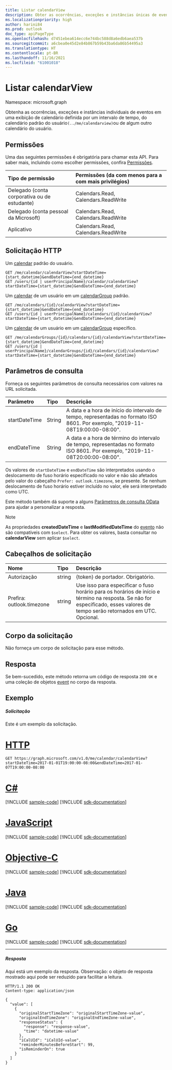 ```yaml
---
title: Listar calendarView
description: Obter as ocorrências, exceções e instâncias únicas de eventos em uma exibição de calendário definida por um intervalo de tempo, a partir do calendário padrão do usuário,
ms.localizationpriority: high
author: harini84
ms.prod: outlook
doc_type: apiPageType
ms.openlocfilehash: d7451ebea614ecc6e744bc588d8a6edb6aea537b
ms.sourcegitcommit: a6cbea0e45d2e84b867b59b43ba6da86b54495a3
ms.translationtype: HT
ms.contentlocale: pt-BR
ms.lasthandoff: 11/16/2021
ms.locfileid: "61001018"
---
```

# <a name="list-calendarview"></a>Listar calendarView

Namespace: microsoft.graph

Obtenha as ocorrências, exceções e instâncias individuais de eventos em uma exibição de calendário definida por um intervalo de tempo, do calendário padrão do usuário`(../me/calendarview)`ou de algum outro calendário do usuário.

## <a name="permissions"></a>Permissões
Uma das seguintes permissões é obrigatória para chamar esta API. Para saber mais, incluindo como escolher permissões, confira [Permissões](/graph/permissions-reference).

|Tipo de permissão      | Permissões (da com menos para a com mais privilégios)              |
|:--------------------|:---------------------------------------------------------|
|Delegado (conta corporativa ou de estudante) | Calendars.Read, Calendars.ReadWrite |
|Delegado (conta pessoal da Microsoft) | Calendars.Read, Calendars.ReadWrite    |
|Aplicativo | Calendars.Read, Calendars.ReadWrite |

## <a name="http-request"></a>Solicitação HTTP

Um [calendar](../resources/calendar.md) padrão do usuário.

<!-- { "blockType": "ignored" } -->
```http
GET /me/calendar/calendarView?startDateTime={start_datetime}&endDateTime={end_datetime}
GET /users/{id | userPrincipalName}/calendar/calendarView?startDateTime={start_datetime}&endDateTime={end_datetime}
```

Um [calendar](../resources/calendar.md) de um usuário em um [calendarGroup](../resources/calendargroup.md) padrão.
<!-- { "blockType": "ignored" } -->
```http
GET /me/calendars/{id}/calendarView?startDateTime={start_datetime}&endDateTime={end_datetime}
GET /users/{id | userPrincipalName}/calendars/{id}/calendarView?startDateTime={start_datetime}&endDateTime={end_datetime}
```

Um [calendar](../resources/calendar.md) de um usuário em um [calendarGroup](../resources/calendargroup.md) específico.
<!-- { "blockType": "ignored" } -->
```http
GET /me/calendarGroups/{id}/calendars/{id}/calendarView?startDateTime={start_datetime}&endDateTime={end_datetime}
GET /users/{id | userPrincipalName}/calendarGroups/{id}/calendars/{id}/calendarView?startDateTime={start_datetime}&endDateTime={end_datetime}
```

## <a name="query-parameters"></a>Parâmetros de consulta

Forneça os seguintes parâmetros de consulta necessários com valores na URL solicitada.

| Parâmetro     | Tipo   | Descrição                                                                                                            |
|:--------------|:-------|:-----------------------------------------------------------------------------------------------------------------------|
| startDateTime | String | A data e a hora de início do intervalo de tempo, representadas no formato ISO 8601. Por exemplo, "2019-11-08T19:00:00-08:00". |
| endDateTime   | String | A data e a hora de término do intervalo de tempo, representadas no formato ISO 8601. Por exemplo, "2019-11-08T20:00:00-08:00".   |

Os valores de `startDateTime` e `endDateTime` são interpretados usando o deslocamento de fuso horário especificado no valor e não são afetados pelo valor do cabeçalho `Prefer: outlook.timezone`, se presente. Se nenhum deslocamento de fuso horário estiver incluído no valor, ele será interpretado como UTC.

Este método também dá suporte a alguns [Parâmetros de consulta OData](/graph/query-parameters) para ajudar a personalizar a resposta.

> [!NOTE]
> As propriedades **createdDateTime** e **lastModifiedDateTime** do [evento](../resources/event.md) não são compatíveis com `$select`. Para obter os valores, basta consultar no **calendarView** sem aplicar `$select`.

## <a name="request-headers"></a>Cabeçalhos de solicitação
| Nome       | Tipo | Descrição |
|:---------------|:--------|:--------|
| Autorização  | string | {token} de portador. Obrigatório.  |
| Prefira: outlook.timezone  | string | Use isso para especificar o fuso horário para os horários de início e término na resposta. Se não for especificado, esses valores de tempo serão retornados em UTC. Opcional. |

## <a name="request-body"></a>Corpo da solicitação
Não forneça um corpo de solicitação para esse método.

## <a name="response"></a>Resposta

Se bem-sucedido, este método retorna um código de resposta `200 OK` e uma coleção de objetos [event](../resources/event.md) no corpo da resposta.
## <a name="example"></a>Exemplo
##### <a name="request"></a>Solicitação
Este é um exemplo da solicitação.

# <a name="http"></a>[HTTP](#tab/http)
<!-- {
  "blockType": "request",
  "name": "get_calendarview"
}-->
```msgraph-interactive
GET https://graph.microsoft.com/v1.0/me/calendar/calendarView?startDateTime=2017-01-01T19:00:00-08:00&endDateTime=2017-01-07T19:00:00-08:00
```
# <a name="c"></a>[C#](#tab/csharp)
[!INCLUDE [sample-code](../includes/snippets/csharp/get-calendarview-csharp-snippets.md)]
[!INCLUDE [sdk-documentation](../includes/snippets/snippets-sdk-documentation-link.md)]

# <a name="javascript"></a>[JavaScript](#tab/javascript)
[!INCLUDE [sample-code](../includes/snippets/javascript/get-calendarview-javascript-snippets.md)]
[!INCLUDE [sdk-documentation](../includes/snippets/snippets-sdk-documentation-link.md)]

# <a name="objective-c"></a>[Objective-C](#tab/objc)
[!INCLUDE [sample-code](../includes/snippets/objc/get-calendarview-objc-snippets.md)]
[!INCLUDE [sdk-documentation](../includes/snippets/snippets-sdk-documentation-link.md)]

# <a name="java"></a>[Java](#tab/java)
[!INCLUDE [sample-code](../includes/snippets/java/get-calendarview-java-snippets.md)]
[!INCLUDE [sdk-documentation](../includes/snippets/snippets-sdk-documentation-link.md)]

# <a name="go"></a>[Go](#tab/go)
[!INCLUDE [sample-code](../includes/snippets/go/get-calendarview-go-snippets.md)]
[!INCLUDE [sdk-documentation](../includes/snippets/snippets-sdk-documentation-link.md)]

---

##### <a name="response"></a>Resposta
Aqui está um exemplo da resposta. Observação: o objeto de resposta mostrado aqui pode ser reduzido para facilitar a leitura.
<!-- {
  "blockType": "response",
  "truncated": true,
  "@odata.type": "microsoft.graph.event",
  "isCollection": true
} -->
```http
HTTP/1.1 200 OK
Content-type: application/json

{
  "value": [
    {
      "originalStartTimeZone": "originalStartTimeZone-value",
      "originalEndTimeZone": "originalEndTimeZone-value",
      "responseStatus": {
        "response": "response-value",
        "time": "datetime-value"
      },
      "iCalUId": "iCalUId-value",
      "reminderMinutesBeforeStart": 99,
      "isReminderOn": true
    }
  ]
}
```

<!-- uuid: 8fcb5dbc-d5aa-4681-8e31-b001d5168d79
2015-10-25 14:57:30 UTC -->
<!-- {
  "type": "#page.annotation",
  "description": "List calendarView",
  "keywords": "",
  "section": "documentation",
  "tocPath": "",
  "suppressions": [
  ]
}-->
